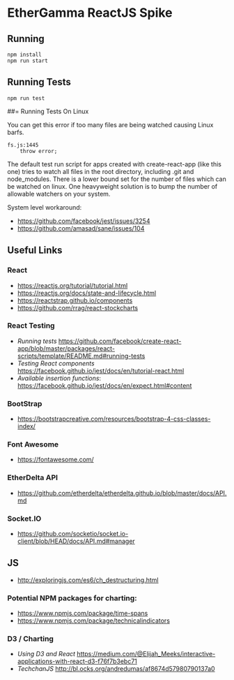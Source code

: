 # EtherGamma ReactJS Spike

## Running

```
npm install
npm run start
```

## Running Tests

```
npm run test
```

##= Running Tests On Linux

You can get this error if too many files are being watched causing Linux barfs. 

```
fs.js:1445
    throw error;
```

The default test run script for apps created with create-react-app (like this one) tries to watch all files in the root directory, including .git and node_modules. 
There is a lower bound set for the number of files which can be watched on linux. One heavyweight solution is to bump the number of allowable watchers on your system.

System level workaround:

* https://github.com/facebook/jest/issues/3254
* https://github.com/amasad/sane/issues/104


## Useful Links

### React

* https://reactjs.org/tutorial/tutorial.html
* https://reactjs.org/docs/state-and-lifecycle.html
* https://reactstrap.github.io/components
* https://github.com/rrag/react-stockcharts

### React Testing

* *Running tests* https://github.com/facebook/create-react-app/blob/master/packages/react-scripts/template/README.md#running-tests
* *Testing React components* https://facebook.github.io/jest/docs/en/tutorial-react.html
* *Available insertion functions*: https://facebook.github.io/jest/docs/en/expect.html#content

### BootStrap

* https://bootstrapcreative.com/resources/bootstrap-4-css-classes-index/

### Font Awesome 

* https://fontawesome.com/

### EtherDelta API

* https://github.com/etherdelta/etherdelta.github.io/blob/master/docs/API.md

### Socket.IO

* https://github.com/socketio/socket.io-client/blob/HEAD/docs/API.md#manager

## JS

* http://exploringjs.com/es6/ch_destructuring.html

### Potential NPM packages for charting:

* https://www.npmjs.com/package/time-spans
* https://www.npmjs.com/package/technicalindicators

### D3 / Charting

* *Using D3 and React* https://medium.com/@Elijah_Meeks/interactive-applications-with-react-d3-f76f7b3ebc71
* *TechchanJS* http://bl.ocks.org/andredumas/af8674d57980790137a0